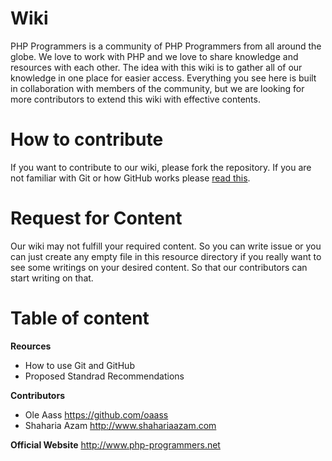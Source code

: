 Wiki
====

PHP Programmers is a community of PHP Programmers from all around the globe. We love to work with PHP and we love to share knowledge and resources with each other. The idea with this wiki is to gather all of our knowledge in one place for easier access. Everything you see here is built in collaboration with members of the community, but we are looking for more contributors to extend this wiki with effective contents.

How to contribute
====

If you want to contribute to our wiki, please fork the repository. If you are not familiar with Git or how GitHub works please [read this](http://learn.github.com/p/intro.html).

Request for Content
====
Our wiki may not fulfill your required content. So you can write issue or you can just create any empty file in this resource directory if you really
want to see some writings on your desired content. So that our contributors can start writing on that.

Table of content
====

**Reources**

  * How to use Git and GitHub
  * Proposed Standrad Recommendations



**Contributors**
  * Ole Aass https://github.com/oaass
  * Shaharia Azam http://www.shahariaazam.com

**Official Website**
http://www.php-programmers.net